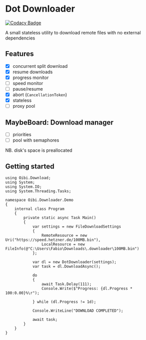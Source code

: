# Dot Downloader

[![Codacy Badge](https://api.codacy.com/project/badge/Grade/e7cbcd57f92a485bb26be7788cc9f2c2)](https://app.codacy.com/manual/TheTrigger/DotDownloader?utm_source=github.com&utm_medium=referral&utm_content=TheTrigger/DotDownloader&utm_campaign=Badge_Grade_Settings)

A small stateless utility to download remote files with no external dependencies

## Features

- [x] concurrent split download
- [x] resume downloads
- [x] progress monitor
- [ ] speed monitor
- [ ] pause/resume
- [x] abort (`CancellationToken`)
- [x] stateless
- [ ] proxy pool

## MaybeBoard: Download manager

- [ ] priorities
- [ ] pool with semaphores

NB. disk's space is preallocated

## Getting started

```Csharp
using Oibi.Download;
using System;
using System.IO;
using System.Threading.Tasks;

namespace Oibi.Downloader.Demo
{
    internal class Program
    {
        private static async Task Main()
        {
            var settings = new FileDownloadSettings
            {
                RemoteResource = new Uri("https://speed.hetzner.de/100MB.bin"),
                LocalResource = new FileInfo(@"C:\Users\Fabio\Downloads\.downloader\100MB.bin")
            };

            var dl = new DotDownloader(settings);
            var task = dl.DownloadAsync();

            do
            {
                await Task.Delay(111);
                Console.Write($"Progress: {dl.Progress * 100:0.00}%\r");

            } while (dl.Progress != 1d);

            Console.WriteLine("DOWNLOAD COMPLETED");

            await task;
        }
    }
}
```
